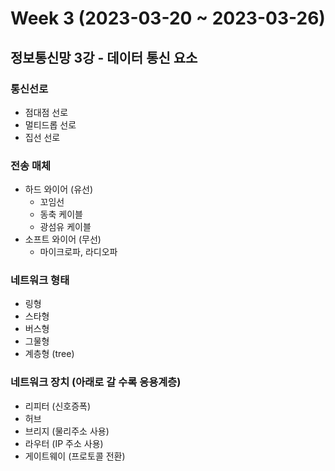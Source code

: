 # Week 3 (2023-03-20 ~ 2023-03-26)
## 정보통신망 3강 - 데이터 통신 요소
### 통신선로
- 점대점 선로
- 멀티드롭 선로
- 집선 선로

### 전송 매체
- 하드 와이어 (유선)
    - 꼬임선
    - 동축 케이블
    - 광섬유 케이블
- 소프트 와이어 (무선)
    - 마이크로파, 라디오파

### 네트워크 형태
- 링형
- 스타형
- 버스형
- 그물형
- 계층형 (tree)

### 네트워크 장치 (아래로 갈 수록 응용계층)
- 리피터 (신호증폭)
- 허브
- 브리지 (물리주소 사용)
- 라우터 (IP 주소 사용)
- 게이트웨이 (프로토콜 전환)
